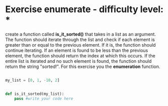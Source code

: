 # Exercise enumerate - difficulty level: *

create a function called **is_it_sorted()** that takes in a list as an argument. The function should iterate through the list and check if each element is greater than or equal to the previous element. If it is, the function should continue iterating. If an element is found to be less than the previous element, the function should return the index at which this occurs. If the entire list is iterated and no such element is found, the function should return the string "sorted!". For this exercise you the **enumeration** function.  

```python

my_list = [0, 1, -10, 2]


def is_it_sorted(my_list):
    pass #write your code here

```
